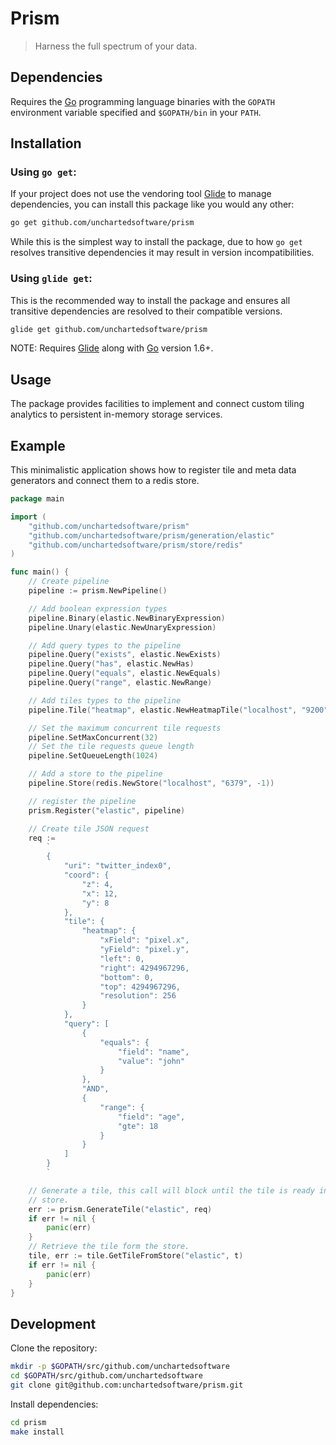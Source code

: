 # Prism

>Harness the full spectrum of your data.

## Dependencies

Requires the [Go](https://golang.org/) programming language binaries with the `GOPATH` environment variable specified and `$GOPATH/bin` in your `PATH`.

## Installation

### Using `go get`:

If your project does not use the vendoring tool [Glide](https://glide.sh) to manage dependencies, you can install this package like you would any other:

```bash
go get github.com/unchartedsoftware/prism
```

While this is the simplest way to install the package, due to how `go get` resolves transitive dependencies it may result in version incompatibilities.

### Using `glide get`:

This is the recommended way to install the package and ensures all transitive dependencies are resolved to their compatible versions.

```bash
glide get github.com/unchartedsoftware/prism
```

NOTE: Requires [Glide](https://glide.sh) along with [Go](https://golang.org/) version 1.6+.

## Usage

The package provides facilities to implement and connect custom tiling analytics to persistent in-memory storage services.

## Example

This minimalistic application shows how to register tile and meta data generators and connect them to a redis store.

```go
package main

import (
	"github.com/unchartedsoftware/prism"
	"github.com/unchartedsoftware/prism/generation/elastic"
	"github.com/unchartedsoftware/prism/store/redis"
)

func main() {
	// Create pipeline
	pipeline := prism.NewPipeline()

	// Add boolean expression types
	pipeline.Binary(elastic.NewBinaryExpression)
	pipeline.Unary(elastic.NewUnaryExpression)

	// Add query types to the pipeline
	pipeline.Query("exists", elastic.NewExists)
	pipeline.Query("has", elastic.NewHas)
	pipeline.Query("equals", elastic.NewEquals)
	pipeline.Query("range", elastic.NewRange)

	// Add tiles types to the pipeline
	pipeline.Tile("heatmap", elastic.NewHeatmapTile("localhost", "9200"))

	// Set the maximum concurrent tile requests
	pipeline.SetMaxConcurrent(32)
	// Set the tile requests queue length
	pipeline.SetQueueLength(1024)

	// Add a store to the pipeline
	pipeline.Store(redis.NewStore("localhost", "6379", -1))

	// register the pipeline
	prism.Register("elastic", pipeline)

	// Create tile JSON request
	req :=
		`
		{
			"uri": "twitter_index0",
			"coord": {
				"z": 4,
				"x": 12,
				"y": 8
			},
			"tile": {
				"heatmap": {
					"xField": "pixel.x",
					"yField": "pixel.y",
					"left": 0,
					"right": 4294967296,
					"bottom": 0,
					"top": 4294967296,
					"resolution": 256
				}
			},
			"query": [
				{
					"equals": {
						"field": "name",
						"value": "john"
					}
				},
				"AND",
				{
					"range": {
						"field": "age",
						"gte": 18
					}
				}
			]
		}
		`

	// Generate a tile, this call will block until the tile is ready in the
	// store.
	err := prism.GenerateTile("elastic", req)
	if err != nil {
		panic(err)
	}
	// Retrieve the tile form the store.
	tile, err := tile.GetTileFromStore("elastic", t)
	if err != nil {
		panic(err)
	}
}
```

## Development

Clone the repository:

```bash
mkdir -p $GOPATH/src/github.com/unchartedsoftware
cd $GOPATH/src/github.com/unchartedsoftware
git clone git@github.com:unchartedsoftware/prism.git
```

Install dependencies:

```bash
cd prism
make install
```
